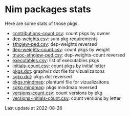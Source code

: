 # Nim packages stats

Here are some stats of those pkgs.

- [contributions-count.csv](./contributions-count.csv): count pkgs by owner
- [dep-weights.csv](./dep-weights.csv): sum pkg requirements
- [sthgiew-ped.csv](./sthgiew-ped.csv): dep-weights reversed
- [dep-weights-count.csv](./dep-weights-count.csv): count pkgs by weight
- [tnuoc-sthgiew-ped.csv](./tnuoc-sthgiew-ped.csv): dep-weights-count reversed
- [executables.csv](./executables.csv): list of executables pkgs
- [initials-count.csv](./initials-count.csv): count pkgs by initial letter
- [pkgs.dot](./pkgs.dot): graphviz dot file for vizualizaitons
- [sgkp.dot](./sgkp.dot): pkgs.dot reversed
- [pkgs.mindmap](./pkgs.mindmap): plantuml file for vizualizaitons
- [sgkp.mindmap](./sgkp.mindmap): pkgs.mindmap reversed
- [versions-count.csv](./versions-count.csv): count versions by pkg
- [versions-initials-count.csv](./versions-initials-count.csv): count versions by letter


Last update at 2022-08-26

